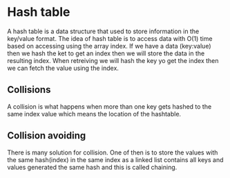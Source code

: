 # Hash table
A hash table is a data structure that used to store information in the key/value format. The idea of hash table is to access data with O(1) time based on accessing using the array index. If we have a data (key:value) then we hash the ket to get an index then we will store the data in the resulting index. When retreiving we will hash the key yo get the index then we can fetch the value using the index.

## Collisions
A collision is what happens when more than one key gets hashed to the same index value which means the location of the hashtable.

## Collision avoiding
There is many solution for collision. One of then is to store the values with the same hash(index) in the same index as a linked list contains all keys and values generated the same hash and this is called chaining.




